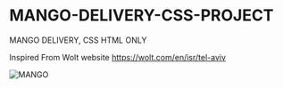 # MANGO-DELIVERY-CSS-PROJECT
MANGO DELIVERY, CSS HTML ONLY

Inspired From Wolt website
https://wolt.com/en/isr/tel-aviv

![MANGO](https://user-images.githubusercontent.com/93940739/166686965-2c931af0-e262-4790-9e71-682b0122b986.png)
